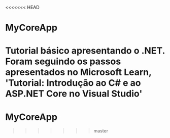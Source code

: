 <<<<<<< HEAD
# MyCoreApp
Tutorial básico apresentando o .NET. Foram seguindo os passos apresentados no Microsoft Learn, 'Tutorial: Introdução ao C# e ao ASP.NET Core no Visual Studio'
=======
# MyCoreApp
>>>>>>> master
